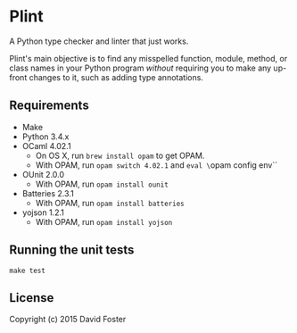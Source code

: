 # Plint

A Python type checker and linter that just works.

Plint's main objective is to find any misspelled function, module, method, or class names in your Python program *without* requiring you to make any up-front changes to it, such as adding type annotations.


## Requirements

* Make
* Python 3.4.x
* OCaml 4.02.1
    * On OS X, run `brew install opam` to get OPAM.
    * With OPAM, run `opam switch 4.02.1` and `eval \`opam config env\``
* OUnit 2.0.0
    * With OPAM, run `opam install ounit`
* Batteries 2.3.1
    * With OPAM, run `opam install batteries`
* yojson 1.2.1
    * With OPAM, run `opam install yojson`

## Running the unit tests

```
make test
```


## License

Copyright (c) 2015 David Foster
